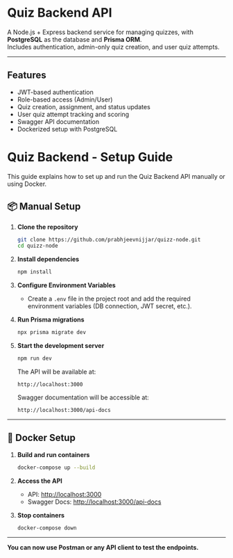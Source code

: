 # Quiz Backend API

A Node.js + Express backend service for managing quizzes, with **PostgreSQL** as the database and **Prisma ORM**.  
Includes authentication, admin-only quiz creation, and user quiz attempts.  

---

## Features
- JWT-based authentication
- Role-based access (Admin/User)
- Quiz creation, assignment, and status updates
- User quiz attempt tracking and scoring
- Swagger API documentation
- Dockerized setup with PostgreSQL

# Quiz Backend - Setup Guide

This guide explains how to set up and run the Quiz Backend API manually or using Docker.

## 📦 Manual Setup

1. **Clone the repository**
   ```bash
   git clone https://github.com/prabhjeevnijjar/quizz-node.git
   cd quizz-node
   ```

2. **Install dependencies**
   ```bash
   npm install
   ```

3. **Configure Environment Variables**
   - Create a `.env` file in the project root and add the required environment variables (DB connection, JWT secret, etc.).

4. **Run Prisma migrations**
   ```bash
   npx prisma migrate dev
   ```

5. **Start the development server**
   ```bash
   npm run dev
   ```
   The API will be available at:
   ```
   http://localhost:3000
   ```
   Swagger documentation will be accessible at:
   ```
   http://localhost:3000/api-docs
   ```

---

## 🐳 Docker Setup

1. **Build and run containers**
   ```bash
   docker-compose up --build
   ```

2. **Access the API**
   - API: [http://localhost:3000](http://localhost:3000)
   - Swagger Docs: [http://localhost:3000/api-docs](http://localhost:3000/api-docs)

3. **Stop containers**
   ```bash
   docker-compose down
   ```

---

**You can now use Postman or any API client to test the endpoints.**
